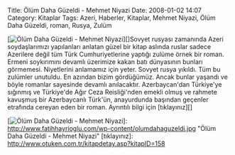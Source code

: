 Title: Ölüm Daha Güzeldi - Mehmet Niyazi 
Date: 2008-01-02 14:07
Category: Kitaplar
Tags: Azeri, Haberler, Kitaplar, Mehmet Niyazi, Ölüm Daha Güzeldi, roman, Rusya, Zulüm

[![Ölüm Daha Güzeldi - Mehmet Niyazi][]][]Sovyet rusyası zamanında Azeri
soydaşlarımızı yapılanları anlatan güzel bir kitap aslında ruslar sadece
Azerilere değil tüm Türk Cumhuriyetlerine yaptığı zulüme örnek bir
roman. Ermeni soykırımını devamlı üzerimize kakan batı dünyasının
bunları görmemesi. Niyetlerini anlamamız için yeter. Sovyet rusya
yıkıldı. Tüm bu zulümler unutuldu. En azından bizim gördüğümüz. Ancak
bunlar yaşandı ve böyle romanlar sayesinde devamlı anılacaktır.
Azerbaycan'dan Türkiye'ye sığınmış ve Türkiye'de Ağır Ceza Reisliği'nden
emekli olmuş ve rahmete kavuşmuş bir Azerbaycanlı Türk'ün, anayurdunda
başından geçenler etrafında cereyan eden bir roman. Ayrıntılı bilgi için
[tıklayınız][]

  [Ölüm Daha Güzeldi - Mehmet Niyazi]: http://www.fatihhayrioglu.com/wp-content/olumdahaguzeldi.kucukresim.jpg
  [![Ölüm Daha Güzeldi - Mehmet Niyazi][]]: http://www.fatihhayrioglu.com/wp-content/olumdahaguzeldi.jpg
    "Ölüm Daha Güzeldi - Mehmet Niyazi"
  [tıklayınız]: http://www.otuken.com.tr/kitapdetay.asp?kitapID=158
